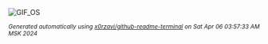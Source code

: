 <div align="justify">
<picture>
    <source media="(prefers-color-scheme: dark)" srcset="https://i.ibb.co/MnjBn4c/output-gif.gif">
    <source media="(prefers-color-scheme: light)" srcset="https://i.ibb.co/MnjBn4c/output-gif.gif">
    <img alt="GIF_OS" src="https://i.ibb.co/MnjBn4c/output-gif.gif">
</picture>

<sub><i>Generated automatically using [x0rzavi/github-readme-terminal](https://github.com/x0rzavi/github-readme-terminal) on Sat Apr 06 03:57:33 AM MSK 2024</i></sub>

</div>

<!-- Image deletion URL: https://ibb.co/kKrmKf4/2980263f0411217ae2507dab28ea4b8c -->